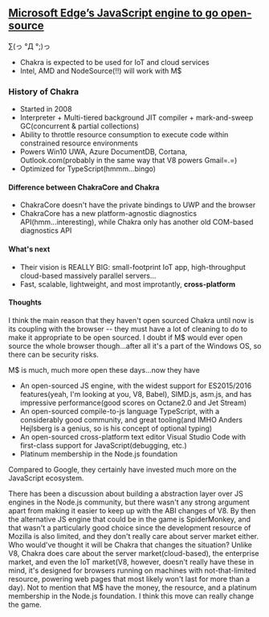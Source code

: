 ## [Microsoft Edge’s JavaScript engine to go open-source](https://blogs.windows.com/msedgedev/2015/12/05/open-source-chakra-core/)

∑(っ °Д °;)っ

* Chakra is expected to be used for IoT and cloud services
* Intel, AMD and NodeSource(!!) will work with M$

### History of Chakra

* Started in 2008
* Interpreter + Multi-tiered background JIT compiler + mark-and-sweep GC(concurrent & partial collections)
* Ability to throttle resource consumption to execute code within constrained resource environments
* Powers Win10 UWA, Azure DocumentDB, Cortana, Outlook.com(probably in the same way that V8 powers Gmail=.=)
* Optimized for TypeScript(hmmm...bingo)

#### Difference between ChakraCore and Chakra

* ChakraCore doesn't have the private bindings to UWP and the browser
* ChakraCore has a new platform-agnostic diagnostics API(hmm...interesting), while Chakra only has another old COM-based diagnostics API

#### What's next

* Their vision is REALLY BIG: small-footprint IoT app, high-throughput cloud-based massively parallel servers...
* Fast, scalable, lightweight, and most improtantly, **cross-platform**

#### Thoughts

I think the main reason that they haven't open sourced Chakra until now is its coupling with the browser -- they must have a lot of cleaning to do to make it appropriate to be open sourced. I doubt if M$ would ever open source the whole browser though...after all it's a part of the Windows OS, so there can be security risks.

M$ is much, much more open these days...now they have

* An open-sourced JS engine, with the widest support for ES2015/2016 features(yeah, I'm looking at you, V8, Babel), SIMD.js, asm.js, and has impressive performance(good scores on Octane2.0 and Jet Stream)
* An open-sourced compile-to-js language TypeScript, with a considerably good community, and great tooling(and IMHO Anders Hejlsberg is a genius, so is his concept of optional typing)
* An open-sourced cross-platform text editor Visual Studio Code with first-class support for JavaScript(debugging, etc.)
* Platinum membership in the Node.js foundation

Compared to Google, they certainly have invested much more on the JavaScript ecosystem.

There has been a discussion about building a abstraction layer over JS engines in the Node.js community, but there wasn't any strong argument apart from making it easier to keep up with the ABI changes of V8. By then the alternative JS engine that could be in the game is SpiderMonkey, and that wasn't a particularly good choice since the development resource of Mozilla is also limited, and they don't really care about server market either. Who would've thought it will be Chakra that changes the situation? Unlike V8, Chakra does care about the server market(cloud-based), the enterprise market, and even the IoT market(V8, however, doesn't really have these in mind, it's designed for browsers running on machines with not-that-limited resource, powering web pages that most likely won't last for more than a day). Not to mention that M$ have the money, the resource, and a platinum membership in the Node.js foundation. I think this move can really change the game.
